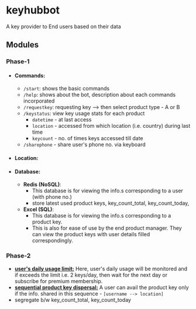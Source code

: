 # keyhubbot
A key provider to End users based on their data

## Modules
### Phase-1
* #### Commands:
	- `/start`: shows the basic commands
	- `/help`: shows about the bot, description about each commands incorporated
	- `/requestkey`: requesting key --> then select product type - A or B
	- `/keystatus`: view key usage stats for each product
		+ `datetime` - at last access
		+ `location` - accessed from which location (i.e. country) during last time
		+ `keycount` - no. of times keys accessed till date
	- `/sharephone` - share user's phone no. via keyboard 
* #### Location:
* #### Database:
	- __Redis (NoSQL)__:
		+ This database is for viewing the info.s corresponding to a user (with phone no.)
		+ store latest used product keys, key_count_total, key_count_today,
	- __Excel (SQL)__:
		+ This database is for viewing the info.s corresponding to a product key.
		+ This is also for ease of use by the end product manager. They can view the product keys with user details filled correspondingly.

### Phase-2
* <u>__user's daily usage limit:__</u> Here, user's daily usage will be monitored and if exceeds the limit i.e. 2 keys/day, then wait for the next day or subscribe for premium membership.
* <u>__sequential product key dispersal:__</u> A user can avail the product key only if the info. shared in this sequence - `[username --> location]`
* segregate b/w key_count_total, key_count_today

